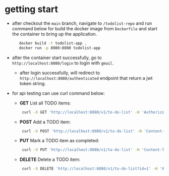 # getting start

- after checkout the `main` branch, navigate to <code>/todolist-repo</code> and run command below for build the docker image from `Dockerfile` and start the container to bring up the application.
   ```bash
      docker build -t todolist-app .
      docker run -p 8080:8080 todolist-app
   ```
- after the container start successfully, go to <code>http://localhost:8080/login</code> to login with `gmail`.
  - after login successfully, will redirect to <code>http://localhost:8080/authenticated</code> endpoint that return a jwt token string.

- for api testing can use curl command below:
     - <b>GET</b> List all TODO items: 
       ```bash
        curl -X GET 'http://localhost:8080/v1/to-do-list' -H 'Authorization: Bearer {jwt token string}'
       ```
     - <b>POST</b> Add a TODO item:
       ```bash
        curl -X POST 'http://localhost:8080/v1/to-do-list' -H 'Content-Type: application/json' -H 'Authorization: Bearer {jwt token string}' -d '{"taskName":"test1","status":1}'
       ```
     - <b>PUT</b> Mark a TODO item as completed:
       ```bash
        curl -X PUT 'http://localhost:8080/v1/to-do-list' -H 'Content-Type: application/json' -H 'Authorization: Bearer {jwt token string}' -d '{"id":1,"taskName":"test1","status":2}'
       ```
     - <b>DELETE</b> Delete a TODO item:
       ```bash
        curl -X DELETE 'http://localhost:8080/v1/to-do-list?id=1' -H 'Authorization: Bearer {jwt token string}'
       ```
